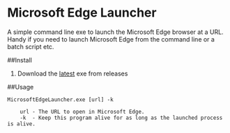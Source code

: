 # Microsoft Edge Launcher
A simple command line exe to launch the Microsoft Edge browser at a URL. Handy if you need to launch Microsoft Edge from the command line or a batch script etc.

##Install
1. Download the [latest](https://github.com/MicrosoftEdge/MicrosoftEdgeLauncher/releases/tag/1.0.0.0) exe from releases 

##Usage
```
MicrosoftEdgeLauncher.exe [url] -k

    url - The URL to open in Microsoft Edge.
    -k  - Keep this program alive for as long as the launched process is alive.
```

